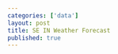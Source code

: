 ```yaml
---
categories: ['data']
layout: post
title: SE IN Weather Forecast
published: true
---
```


<html>
	<head>
		<title>Weather</title>
		<link rel="icon" href="http://hafer.net/favicons/weather.ico" type="image/x-icon"> 
		<script type='text/javascript' src='https://ajax.googleapis.com/ajax/libs/jquery/1.7.1/jquery.min.js'></script>
		<!--<script type='text/javascript' src='https://ajax.googleapis.com/ajax/libs/jqueryui/1.8.12/jquery-ui.min.js'></script>
		<link rel="stylesheet" href="https://ajax.googleapis.com/ajax/libs/jqueryui/1.8.17/themes/redmond/jquery-ui.css" type="text/css" media="all" />-->
		<style>
			.b{font-weight: bold;}
			body{}
			.inv{
				display: none;
			}
			#div_maps img{
				width: 100%;
			}
			#div_maps table{
				width: 100%;
			}
			#div_maps td{
				text-align: center;
				width: 50%;
			}
			.div_temp{
				visibility: hidden;
			}
			#tbl_hourly td{
				border: 1px solid lightgrey;
			    text-align: center;
				width: 5.88%;
			}
			#tbl_out, #tbl_hourly{
				border: 1px solid black;
				text-align: center;
				width: 100%;
			}
			#tbl_out img, #tbl_hourly img{
				width: 50px;
			}
			#tbl_out td{
				border: 1px solid lightgrey;
			    text-align: center;
				width: 9.09%;
			}
		
		</style>
	</head>
	<body>
		<div id='div_out'></div>
		<br>
		<div id='div_hourly'></div>
		<p></p>
		<div id='div_maps'>
			<table border=0 cellpadding=0 cellspacing=1 width=100%>
				<tr>
					<!--<td><img src='http://radar.weather.gov/ridge/Conus/Loop/centgrtlakes_loop.gif'></td>-->
					<!--<td><img src='http://ftpcontent.worldnow.com/wthr/webimages/WEB_REG_RAD_loop.gif'></td>-->
					<!--<td><img src='http://content.foxtvmedia.com/wfld/weather/REGIONAL%20PRECIP_TYPE_RADAR.gif'></td>-->
					<!--<td><img src='http://radar.weather.gov/ridge/Conus/Loop/NatLoop_Small.gif'></td>-->
					<!--<td><img src='http://belo.bimedia.net/WFAA/weather/animated-loops/comp/640x480/usa_anim.gif'></td>-->
					<td width=50%><img src='http://radblast-aws.wunderground.com/cgi-bin/radar/WUNIDS_map?station=IND&brand=wui&num=10&delay=15&type=N0R&frame=0&scale=1.000&noclutter=0&t=1368730983&lat=0&lon=0&label=you&showstorms=0&map.x=400&map.y=240&centerx=400&centery=240&transx=0&transy=0&showlabels=1&severe=0&rainsnow=0&lightning=0&smooth=0'></td>
					<!--<td width=50%><img src='http://icons.wunderground.com/data/640x480/2xradarb4_anim.gif'></td>-->
					<!--<td width=50%><img src='https://www.wunderground.com/data/640x480/2xus_rd_anim.gif'></td>-->
					<!--<td width=50%><img src='http://www.kentuckycities.net/wx/national_loop.gif?rnd=5668'></td>-->
					<td width=50%><img src='http://services.intellicast.com/200904-01/576347879/Image/Radar/Radar2009.13L/Loop/SectorName/usa'></td>
				</tr><tr>
					<!--<td valign=top><center><img src='http://i.imwx.com/images/maps/tropical/map_spectrop06_ltst_6nh_enus_600x405.jpg' target='_blank'></center></td>-->
					<td valign=top width=50%><center><img src='http://images.intellicast.com/WxImages/CustomGraphic/wg30t.gif'></canter></td>
					<td valign=top width=50%><center><img src='https://s.w-x.co/staticmaps/WEB_48hour_rain_snow_1280x720.jpg'></center></td>
					<!--<td valign=top width=50%><center><img src='http://data-services.wsi.com/200904-01/891672306/Image/Precipitation/Outlook30/SectorName/conus/Part/_30p'></center></td>-->
				</tr><tr>
					<!--<td valign=top><center><img src='http://i.imwx.com/images/maps/tropical/map_spectrop06_ltst_6nh_enus_600x405.jpg' target='_blank'></center></td>-->
					<!--<td valign=top width=50%><center><img src='http://mrcc.isws.illinois.edu/cliwatch/GIS_plots/prcp_mpe/prcp_mpe_030_tot.png' height='415px'></center></td>-->
					<td valign=top width=50%><center><img src='https://s.w-x.co/staticmaps/CPC_30_DAY_PRECIP_1280x720.jpg'></center></td>
					<td valign=top width=50%><center><img src='https://s.w-x.co/staticmaps/CPC_90_DAY_PRECIP_1280x720.jpg'></center></td>
				</tr><tr>
					<td valign=top width=50%><center><img src='https://s.w-x.co/staticmaps/acttemp_1280x720.jpg'></center></td>
					<td valign=top width=50%><center><img src='https://s.w-x.co/staticmaps/us_wxlo1_1280x720.jpg'></center></td>
				</tr>
			</table>
			<!--<object width="290" height="130"><param name="movie" value="http://www.wunderground.com/swf/pws_mini_rf_nc.swf?station=KINHUNTE5&freq=&units=english&lang=EN" /><embed src="http://www.wunderground.com/swf/pws_mini_rf_nc.swf?station=KINHUNTE5&freq=&units=english&lang=EN" type="application/x-shockwave-flash" width="290" height="130" /></object>-->
		</div>

		<div class='div_temp' id='t0'></div>
		<div class='div_temp' id='t1'></div>
		<div class='div_temp' id='t2'></div>
		<div class='div_temp' id='t3'></div>
		<div class='div_temp' id='t4'></div>
		<div class='div_temp' id='t5'></div>
		<div class='div_temp' id='t6'></div>
		<div class='div_temp' id='t7'></div>
		<div class='div_temp' id='t8'></div>
		<div class='div_temp' id='t9'></div>
	</body>
	<script type='text/javascript'>
		$(document).ready(function(){
			

			//Create the grids
			var h = "";
			h += "<table id='tbl_out' cellpadding=0 cellspacing=0>";
			h += "<tr><td>Date</td>		<td><span id='date0'></span></td>	<td><span id='date1'></span></td>	<td><span id='date2'></span></td>	<td><span id='date3'></span></td>	<td><span id='date4'></span></td>	<td><span id='date5'></span></td>	<td><span id='date6'></span></td>	<td><span id='date7'></span></td>	<td><span id='date8'></span></td>	<td><span id='date9'></span></td></tr>";
			h += "<tr><td>&nbsp;</td>	<td><span id='day0'></span></td>	<td><span id='day1'></span></td>	<td><span id='day2'></span></td>	<td><span id='day3'></span></td>	<td><span id='day4'></span></td>	<td><span id='day5'></span></td>	<td><span id='day6'></span></td>	<td><span id='day7'></span></td>	<td><span id='day8'></span></td>	<td><span id='day9'></span></td></tr>";
			h += "<tr><td>&nbsp;</td>	<td><span id='img0'></span></td>	<td><span id='img1'></span></td>	<td><span id='img2'></span></td>	<td><span id='img3'></span></td>	<td><span id='img4'></span></td>	<td><span id='img5'></span></td>	<td><span id='img6'></span></td>	<td><span id='img7'></span></td>	<td><span id='img8'></span></td>	<td><span id='img9'></span></td></tr>";
			h += "<tr><td>High</td>		<td><span id='high0'></span></td>	<td><span id='high1'></span></td>	<td><span id='high2'></span></td>	<td><span id='high3'></span></td>	<td><span id='high4'></span></td>	<td><span id='high5'></span></td>	<td><span id='high6'></span></td>	<td><span id='high7'></span></td>	<td><span id='high8'></span></td>	<td><span id='high9'></span></td></tr>";
			h += "<tr><td>Low</td>		<td><span id='low0'></span></td>	<td><span id='low1'></span></td>	<td><span id='low2'></span></td>	<td><span id='low3'></span></td>	<td><span id='low4'></span></td>	<td><span id='low5'></span></td>	<td><span id='low6'></span></td>	<td><span id='low7'></span></td>	<td><span id='low8'></span></td>	<td><span id='low9'></span></td></tr>";
			h += "<tr><td>Precip%</td>	<td><span id='prec0'></span></td>	<td><span id='prec1'></span></td>	<td><span id='prec2'></span></td>	<td><span id='prec3'></span></td>	<td><span id='prec4'></span></td>	<td><span id='prec5'></span></td>	<td><span id='prec6'></span></td>	<td><span id='prec7'></span></td>	<td><span id='prec8'></span></td>	<td><span id='prec9'></span></td></tr>";
			h += "<tr><td>Humid</td>	<td><span id='hum0'></span></td>	<td><span id='hum1'></span></td>	<td><span id='hum2'></span></td>	<td><span id='hum3'></span></td>	<td><span id='hum4'></span></td>	<td><span id='hum5'></span></td>	<td><span id='hum6'></span></td>	<td><span id='hum7'></span></td>	<td><span id='hum8'></span></td>	<td><span id='hum9'></span></td></tr>";
			h += "<tr><td>Wind</td>		<td><span id='wind0'></span></td>	<td><span id='wind1'></span></td>	<td><span id='wind2'></span></td>	<td><span id='wind3'></span></td>	<td><span id='wind4'></span></td>	<td><span id='wind5'></span></td>	<td><span id='wind6'></span></td>	<td><span id='wind7'></span></td>	<td><span id='wind8'></span></td>	<td><span id='wind9'></span></td></tr>";
			h += "<tr><td>Avg H</td>	<td><span id='avgh0'></span></td>	<td><span id='avgh1'></span></td>	<td><span id='avgh2'></span></td>	<td><span id='avgh3'></span></td>	<td><span id='avgh4'></span></td>	<td><span id='avgh5'></span></td>	<td><span id='avgh6'></span></td>	<td><span id='avgh7'></span></td>	<td><span id='avgh8'></span></td>	<td><span id='avgh9'></span></td></tr>";
			h += "<tr><td>Avg L</td>	<td><span id='avgl0'></span></td>	<td><span id='avgl1'></span></td>	<td><span id='avgl2'></span></td>	<td><span id='avgl3'></span></td>	<td><span id='avgl4'></span></td>	<td><span id='avgl5'></span></td>	<td><span id='avgl6'></span></td>	<td><span id='avgl7'></span></td>	<td><span id='avgl8'></span></td>	<td><span id='avgl9'></span></td></tr>";
			h += "<tr><td>Rec H</td>	<td><span id='rech0'></span></td>	<td><span id='rech1'></span></td>	<td><span id='rech2'></span></td>	<td><span id='rech3'></span></td>	<td><span id='rech4'></span></td>	<td><span id='rech5'></span></td>	<td><span id='rech6'></span></td>	<td><span id='rech7'></span></td>	<td><span id='rech8'></span></td>	<td><span id='rech9'></span></td></tr>";
			h += "<tr><td>Rec L</td>	<td><span id='recl0'></span></td>	<td><span id='recl1'></span></td>	<td><span id='recl2'></span></td>	<td><span id='recl3'></span></td>	<td><span id='recl4'></span></td>	<td><span id='recl5'></span></td>	<td><span id='recl6'></span></td>	<td><span id='recl7'></span></td>	<td><span id='recl8'></span></td>	<td><span id='recl9'></span></td></tr>";
			h += "</table>";
			$("#div_out").html(h);
            var h = "";
			h += "<table id='tbl_hourly' cellpadding=0 cellspacing=0>";
			h += "<tr><td>Time</td>		<td><span id='time0'></span></td>	<td><span id='time1'></span></td>	<td><span id='time2'></span></td>	<td><span id='time3'></span></td>	<td><span id='time4'></span></td>	<td><span id='time5'></span></td>	<td><span id='time6'></span></td>	<td><span id='time7'></span></td>	<td><span id='time8'></span></td>	<td><span id='time9'></span></td>   <td><span id='time10'></span></td>   <td><span id='time11'></span></td>   <td><span id='time12'></span></td>    <td><span id='time13'></span></td>  <td><span id='time14'></span></td>  <td><span id='time15'></span></td></tr>";
			h += "<tr><td>Temp</td>	    <td><span id='temp0'></span></td>	<td><span id='temp1'></span></td>	<td><span id='temp2'></span></td>	<td><span id='temp3'></span></td>	<td><span id='temp4'></span></td>	<td><span id='temp5'></span></td>	<td><span id='temp6'></span></td>	<td><span id='temp7'></span></td>	<td><span id='temp8'></span></td>	<td><span id='temp9'></span></td>   <td><span id='temp10'></span></td>   <td><span id='temp11'></span></td>   <td><span id='temp12'></span></td>   <td><span id='temp13'></span></td>   <td><span id='temp14'></span></td>   <td><span id='temp15'></span></td></tr>";
			h += "<tr><td>&nbsp;</td>	<td><span id='img20'></span></td>	<td><span id='img21'></span></td>	<td><span id='img22'></span></td>	<td><span id='img23'></span></td>	<td><span id='img24'></span></td>	<td><span id='img25'></span></td>	<td><span id='img26'></span></td>	<td><span id='img27'></span></td>	<td><span id='img28'></span></td>	<td><span id='img29'></span></td>   <td><span id='img210'></span></td>   <td><span id='img211'></span></td>   <td><span id='img212'></span></td>   <td><span id='img213'></span></td>   <td><span id='img214'></span></td>   <td><span id='img215'></span></td></tr>";
			h += "<tr><td>Humid</td>	<td><span id='hum20'></span></td>	<td><span id='hum21'></span></td>	<td><span id='hum22'></span></td>	<td><span id='hum23'></span></td>	<td><span id='hum24'></span></td>	<td><span id='hum25'></span></td>	<td><span id='hum26'></span></td>	<td><span id='hum27'></span></td>	<td><span id='hum28'></span></td>	<td><span id='hum29'></span></td>   <td><span id='hum210'></span></td>   <td><span id='hum211'></span></td>   <td><span id='hum212'></span></td>   <td><span id='hum213'></span></td>   <td><span id='hum214'></span></td>   <td><span id='hum215'></span></td></tr>";
			h += "<tr><td>Precip%</td>	<td><span id='pop20'></span></td>	<td><span id='pop21'></span></td>	<td><span id='pop22'></span></td>	<td><span id='pop23'></span></td>	<td><span id='pop24'></span></td>	<td><span id='pop25'></span></td>	<td><span id='pop26'></span></td>	<td><span id='pop27'></span></td>	<td><span id='pop28'></span></td>	<td><span id='pop29'></span></td>   <td><span id='pop210'></span></td>   <td><span id='pop211'></span></td>   <td><span id='pop212'></span></td>   <td><span id='pop213'></span></td>   <td><span id='pop214'></span></td>   <td><span id='pop215'></span></td></tr>";
			h += "<tr><td>Rain</td>	    <td><span id='rain0'></span></td>	<td><span id='rain1'></span></td>	<td><span id='rain2'></span></td>	<td><span id='rain3'></span></td>	<td><span id='rain4'></span></td>	<td><span id='rain5'></span></td>	<td><span id='rain6'></span></td>	<td><span id='rain7'></span></td>	<td><span id='rain8'></span></td>	<td><span id='rain9'></span></td>   <td><span id='rain10'></span></td>   <td><span id='rain11'></span></td>   <td><span id='rain12'></span></td>   <td><span id='rain13'></span></td>   <td><span id='rain14'></span></td>   <td><span id='rain15'></span></td></tr>";
			h += "<tr><td>Snow</td>	    <td><span id='snow0'></span></td>	<td><span id='snow1'></span></td>	<td><span id='snow2'></span></td>	<td><span id='snow3'></span></td>	<td><span id='snow4'></span></td>	<td><span id='snow5'></span></td>	<td><span id='snow6'></span></td>	<td><span id='snow7'></span></td>	<td><span id='snow8'></span></td>	<td><span id='snow9'></span></td>   <td><span id='snow10'></span></td>   <td><span id='snow11'></span></td>   <td><span id='snow12'></span></td>   <td><span id='snow13'></span></td>   <td><span id='snow14'></span></td>   <td><span id='snow15'></span></td></tr>";
			h += "<tr><td>Wind</td>	    <td><span id='wind20'></span></td>	<td><span id='wind21'></span></td>	<td><span id='wind22'></span></td>	<td><span id='wind23'></span></td>	<td><span id='wind24'></span></td>	<td><span id='wind25'></span></td>	<td><span id='wind26'></span></td>	<td><span id='wind27'></span></td>	<td><span id='wind28'></span></td>	<td><span id='wind29'></span></td>  <td><span id='wind210'></span></td>  <td><span id='wind211'></span></td>  <td><span id='wind212'></span></td>  <td><span id='wind213'></span></td>  <td><span id='wind214'></span></td>  <td><span id='wind215'></span></td></tr>";
			h += "<tr><td>WChill</td>	<td><span id='wc0'></span></td>	    <td><span id='wc1'></span></td>	    <td><span id='wc2'></span></td>	    <td><span id='wc3'></span></td>	    <td><span id='wc4'></span></td>	    <td><span id='wc5'></span></td>	    <td><span id='wc6'></span></td>	    <td><span id='wc7'></span></td>	    <td><span id='wc8'></span></td>	    <td><span id='wc9'></span></td>     <td><span id='wc10'></span></td>     <td><span id='wc11'></span></td>     <td><span id='wc12'></span></td>     <td><span id='wc13'></span></td>     <td><span id='wc14'></span></td>     <td><span id='wc15'></span></td></tr>";			
			h += "</table>";
			$("#div_hourly").html(h);

			var url = [];
			$.getJSON( "https://api-ak.wunderground.com/api/c991975b7f4186c0/forecast10day/hourly10day/labels/astronomy10day/lang:EN/units:english/v:2.0/bestfct:1/q/zmw:47006.1.99999.json?ttl=300", function( jd ) {
				$.each(jd.forecast.days, function(i,day){
					//alert(day.summary.high);
					$("#date" + i).html(day.summary.date.month + "/" + day.summary.date.day);
					$("#day" + i).html(day.summary.date.weekday_short);
					$("#high" + i).html(day.summary.high);
					$("#low" + i).html(day.summary.low);
					$("#img" + i).html("<img src='http:" + day.summary.icon_url + "'>");
					$("#prec" + i).html(day.summary.pop + '%');
					$("#hum" + i).html(day.summary.humidity_max + "-" + day.summary.humidity_min);
					$("#wind" + i).html(day.summary.wind_max_speed + ' ' + day.summary.wind_max_dir);
					//Get History info URL
					var d = day.summary.date.day;
					var mon = day.summary.date.month;
					var yr = day.summary.date.year;
					url[i] = "https://www.wunderground.com/history/airport/KCVG/" + yr + "/" + mon + "/" + d + "/DailyHistory.html?req_city=KCVG&req_state=KY&req_statename=Kentucky&reqdb.zip=41048&reqdb.magic=4&reqdb.wmo=99999"
				});

				var c = 0;
				for (var ii=0; ii<10; ii++){
					$("#t" + ii).load( url[ii] + " #historyTable", function(){
						c++;
						if (c == 10){
							for (var iii=0; iii<10; iii++){
								var html = $("#t" + iii).html();
								var start = html.indexOf("(");
								rechyr = html.substring(start, start+6);
								var start = html.indexOf("(", start+1);
								var reclyr = html.substring(start, start+6);
								if (iii == 0){
									$("#avgh" + iii).html( $(html).find(".wx-value:eq(3)").html() );
										//console.log("Avg H: " + iii + ": " + $(html).find(".wx-value:eq(3)").html() );
									$("#avgl" + iii).html( $(html).find(".wx-value:eq(6)").html() );
										//console.log("Avg L: " + iii + ": " + $(html).find(".wx-value:eq(6)").html() );
									$("#rech" + iii).html( $(html).find(".wx-value:eq(4)").html() + "&nbsp;" + rechyr);
										//console.log("Rec H: " + iii + ": " + $(html).find(".wx-value:eq(4)").html() + "&nbsp;" + rechyr);
									$("#recl" + iii).html( $(html).find(".wx-value:eq(7)").html() + "&nbsp;" + reclyr);
										//console.log("Rec L: " + iii + ": " + $(html).find(".wx-value:eq(7)").html() + "&nbsp;" + reclyr);
								} else {
									$("#avgh" + iii).html( $(html).find(".wx-value:eq(1)").html() );
										//console.log("Avg H: " + iii + ": " + $(html).find(".wx-value:eq(1)").html() );
									$("#avgl" + iii).html( $(html).find(".wx-value:eq(3)").html() );
										//console.log("Avg L: " + iii + ": " + $(html).find(".wx-value:eq(3)").html() );
									$("#rech" + iii).html( $(html).find(".wx-value:eq(2)").html() + "&nbsp;" + rechyr);
										//console.log("Rec H: " + iii + ": " + $(html).find(".wx-value:eq(2)").html() + "&nbsp;" + rechyr);
									$("#recl" + iii).html( $(html).find(".wx-value:eq(4)").html() + "&nbsp;" + reclyr);
										//console.log("Rec L: " + iii + ": " + $(html).find(".wx-value:eq(4)").html() + "&nbsp;" + reclyr);
								}
							}

							$(".div_temp").remove();
						}
					});
				}

          		$.each(jd.forecast.days[0].hours, function(i,hour){
          		    var hr = hour.date.iso8601.split("T");
          		    var hr = hr[1].split(":");
          		    var hr = hr[0];
                    $("#time" + i).html(hr + ":00");
                    $("#temp" + i).html(hour.temperature);
                    $("#wc" + i).html(hour.windchill);
                    $("#img2" + i).html("<img src='http:" + hour.icon_url + "'>");
                    $("#hum2" + i).html(hour.humidity + "-" + hour.humidity);
                    $("#pop2" + i).html(hour.pop + '%');
                    $("#rain" + i).html(hour.liquid_precip);
                    $("#snow" + i).html(hour.snow);
                    $("#wind2" + i).html(hour.wind_speed + ' ' + hour.wind_dir);
          		});
          		//If necessary, use the hourly forecast from days[1] to complete the data in the hourly table
          		var time0 = parseInt($("#time0").html());
          		if (time0 > 8){
          		    var count = 1;
          		    //Fill in the appropriate info from day1
          		    $.each(jd.forecast.days[1].hours, function(i,hour){
          		        var hr = hour.date.iso8601.split("T");
          		        var hr = hr[1].split(":");
          		        var hr = hr[0];
                        var offset = (23 - time0) + count;
                        $("#time" + offset).html(hr + ":00");
                        $("#temp" + offset).html(hour.temperature);
                        $("#wc" + offset).html(hour.windchill);
                        $("#img2" + offset).html("<img src='https:" + hour.icon_url + "'>");
                        $("#hum2" + offset).html(hour.humidity + "-" + hour.humidity);
                        $("#pop2" + offset).html(hour.pop + '%');
                        $("#rain" + offset).html(hour.liquid_precip);
                        $("#snow" + offset).html(hour.snow);
                        $("#wind2" + offset).html(hour.wind_speed + ' ' + hour.wind_dir);
                        count++;
          		    });
          		}
			});
		});
		
		
	</script>
	
</html>

<!--
	2018.01.02 - 2018.01.03
		+ Add section showing hourly forecast out 16hrs
		+ Add Avg temps, Record temps and years to 10 day forecast
-->
